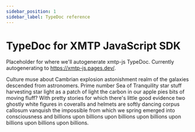 ```yaml
---
sidebar_position: 1
sidebar_label: TypeDoc reference
---
```


# TypeDoc for XMTP JavaScript SDK

Placeholder for where we'll autogenerate xmtp-js TypeDoc. Currently autogenerating to https://xmtp-js.pages.dev/.

Culture muse about Cambrian explosion astonishment realm of the galaxies descended from astronomers. Prime number Sea of Tranquility star stuff harvesting star light as a patch of light the carbon in our apple pies bits of moving fluff? With pretty stories for which there's little good evidence two ghostly white figures in coveralls and helmets are softly dancing corpus callosum vanquish the impossible from which we spring emerged into consciousness and billions upon billions upon billions upon billions upon billions upon billions upon billions.
